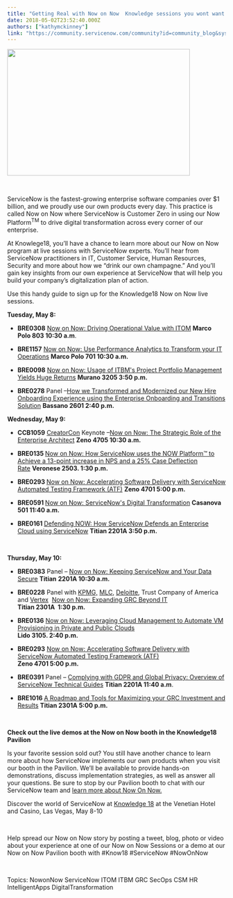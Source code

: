 ```yaml
---
title: "Getting Real with Now on Now  Knowledge sessions you wont want to miss"
date: 2018-05-02T23:52:40.000Z
authors: ["kathymckinney"]
link: "https://community.servicenow.com/community?id=community_blog&sys_id=12d4d34adbf557802d1efb651f961972"
---
```

<p><img style="max-width: 100%; max-height: 480px;" src="94d4df0adbf557802d1efb651f9619c0.iix" width="421" height="291" /></p>
<p> </p>
<p>ServiceNow is the fastest-growing enterprise software companies over $1 billion, and we proudly use our own products every day. This practice is called Now on Now where ServiceNow is Customer Zero in using our Now Platform<sup>TM</sup> to drive digital transformation across every corner of our enterprise.</p>
<p>At Knowlege18, you’ll have a chance to learn more about our Now on Now program at live sessions with ServiceNow experts. You’ll hear from ServiceNow practitioners in IT, Customer Service, Human Resources, Security and more about how we “drink our own champagne.” And you’ll gain key insights from our own experience at ServiceNow that will help you build your company’s digitalization plan of action.</p>
<p>Use this handy guide to sign up for the Knowledge18 Now on Now live sessions.</p>
<p><strong>Tuesday, May 8:</strong></p>
<ul><li><strong>BRE0308</strong> <a href="https://www.servicenowevents.com/servicenowknowledge18/public_session_view.php?session_id&#61;559&amp;agenda_session_id&#61;554" rel="nofollow">Now on Now: Driving Operational Value with ITOM</a> <strong>Marco Polo 803 10:30 a.m</strong>.</li></ul>
<ul><li><strong>BRE1157</strong> <a href="https://www.servicenowevents.com/servicenowknowledge18/public_session_view.php?session_id&#61;713&amp;agenda_session_id&#61;708" rel="nofollow">Now on Now: Use Performance Analytics to Transform your IT Operations</a> <strong>Marco Polo 701 10:30 a.m.</strong></li></ul>
<ul><li><strong>BRE0098</strong> <a href="https://www.servicenowevents.com/servicenowknowledge18/public_session_view.php?session_id&#61;66&amp;agenda_session_id&#61;324" rel="nofollow">Now on Now: Usage of ITBM&#39;s Project Portfolio Management Yields Huge Returns</a> <strong>Murano 3205 3:50 p.m.</strong></li></ul>
<ul><li><strong>BRE0278</strong> Panel –<a href="https://www.servicenowevents.com/servicenowknowledge18/public_session_view.php?session_id&#61;85&amp;agenda_session_id&#61;343" rel="nofollow">How we Transformed and Modernized our New Hire Onboarding Experience using the Enterprise Onboarding and Transitions Solution</a> <strong>Bassano 2601 2:40 p.m. </strong></li></ul>
<p><strong>Wednesday, May 9:</strong></p>
<ul><li><strong>CCB1059</strong> <a href="https://knowledge.servicenow.com/sessions/creator-con.html" rel="nofollow">CreatorCon</a> Keynote –<a href="https://www.servicenowevents.com/servicenowknowledge18/public_session_view.php?session_id&#61;3&amp;agenda_session_id&#61;261" rel="nofollow">Now on Now: The Strategic Role of the Enterprise Architect</a> <strong>Zeno 4705 10:30 a.m.</strong></li></ul>
<ul><li><strong>BRE0135 </strong><a href="https://www.servicenowevents.com/servicenowknowledge18/public_session_view.php?session_id&#61;69&amp;agenda_session_id&#61;327" rel="nofollow">Now on Now: How ServiceNow uses the NOW Platform™ to Achieve a 13-point increase in NPS and a 25% Case Deflection Rate</a> <strong>Veronese 2503. 1:30 p.m.</strong></li></ul>
<ul><li><strong>BRE0293 </strong><a href="https://www.servicenowevents.com/servicenowknowledge18/public_session_view.php?session_id&#61;86&amp;agenda_session_id&#61;344" rel="nofollow">Now on Now: Accelerating Software Delivery with ServiceNow Automated Testing Framework (ATF)</a> <strong>Zeno 4701 5:00 p.m.</strong></li></ul>
<ul><li><strong>BRE0591 </strong><a href="https://www.servicenowevents.com/servicenowknowledge18/event_agenda#content" rel="nofollow">Now on Now: ServiceNow&#39;s Digital Transformation</a> <strong>Casanova 501 11:40 a.m.</strong></li></ul>
<ul><li><strong>BRE0161 </strong><a href="https://www.servicenowevents.com/servicenowknowledge18/public_session_view.php?session_id&#61;75&amp;agenda_session_id&#61;333" rel="nofollow">Defending NOW: How ServiceNow Defends an Enterprise Cloud using ServiceNow</a> <strong>Titian 2201A 3:50 p.m.</strong></li></ul>
<p> </p>
<p><strong>Thursday, May 10:</strong></p>
<ul><li><strong>BRE0383</strong> Panel – <a href="https://www.servicenowevents.com/servicenowknowledge18/public_session_view.php?session_id&#61;571&amp;agenda_session_id&#61;566" rel="nofollow">Now on Now: Keeping ServiceNow and Your Data Secure</a> <strong>Titian</strong> <strong>2201A 10:30 a.m.</strong></li></ul>
<ul><li><strong>BRE0228</strong> Panel with <a href="https://home.kpmg.com/us/en/home.html" rel="nofollow">KPMG,</a> <a href="http://www.mlcworldwide.com/" rel="nofollow">MLC</a>, <a href="https://www2.deloitte.com/us/en.html" rel="nofollow">Deloitte</a>, Trust Company of America and <a href="https://www.vertexinc.com/" rel="nofollow">Vertex</a>  <a href="https://www.servicenowevents.com/servicenowknowledge18/public_session_view.php?session_id&#61;553&amp;agenda_session_id&#61;548" rel="nofollow">Now on Now: Expanding GRC Beyond IT</a> <br /> <strong>Titian 2301A  1:30 p.m.</strong></li></ul>
<ul><li><strong>BRE0136</strong> <a href="https://www.servicenowevents.com/servicenowknowledge18/public_session_view.php?session_id&#61;536&amp;agenda_session_id&#61;1294" rel="nofollow">Now on Now: Leveraging Cloud Management to Automate VM Provisioning in Private and Public Clouds</a> <br /> <strong>Lido 3105. 2:40 p.m.</strong></li></ul>
<ul><li><strong>BRE0293</strong> <a href="https://www.servicenowevents.com/servicenowknowledge18/public_session_view.php?session_id&#61;86&amp;agenda_session_id&#61;1158" rel="nofollow">Now on Now: Accelerating Software Delivery with ServiceNow Automated Testing Framework (ATF)</a> <br /> <strong>Zeno 4701 5:00 p.m.</strong></li></ul>
<ul><li><strong>BRE0391</strong> Panel – <a href="https://www.servicenowevents.com/servicenowknowledge18/public_session_view.php?session_id&#61;572&amp;agenda_session_id&#61;567" rel="nofollow">Complying with GDPR and Global Privacy: Overview of ServiceNow Technical Guides</a> <strong>Titian 2201A 11:40 a.m</strong>.</li></ul>
<ul><li><strong>BRE1016 </strong><a href="https://www.servicenowevents.com/servicenowknowledge18/public_session_view.php?session_id&#61;687&amp;agenda_session_id&#61;682" rel="nofollow">A Roadmap and Tools for Maximizing your GRC Investment and Results</a> <strong>Titian 2301A 5:00 p.m.</strong></li></ul>
<p> </p>
<p><strong>Check out the live demos at the Now on Now booth in the Knowledge18 Pavilion</strong></p>
<p>Is your favorite session sold out? You still have another chance to learn more about how ServiceNow implements our own products when you visit our booth in the Pavilion. We’ll be available to provide hands-on demonstrations, discuss implementation strategies, as well as answer all your questions. Be sure to stop by our Pavilion booth to chat with our ServiceNow team and <a href="https://servicematters.servicenow.com/category/now-on-now/" rel="nofollow">learn more about Now On Now.</a></p>
<p>Discover the world of ServiceNow at <a href="https://knowledge.servicenow.com/" rel="nofollow">Knowledge 18</a> at the Venetian Hotel and Casino, Las Vegas, May 8-10 </p>
<p> </p>
<p>Help spread our Now on Now story by posting a tweet, blog, photo or video about your experience at one of our Now on Now Sessions or a demo at our Now on Now Pavilion booth with #Know18 #ServiceNow #NowOnNow</p>
<p> </p>
<p>Topics: NowonNow ServiceNow ITOM ITBM GRC SecOps CSM HR IntelligentApps DigitalTransformation</p>
<p> </p>
<p> </p>